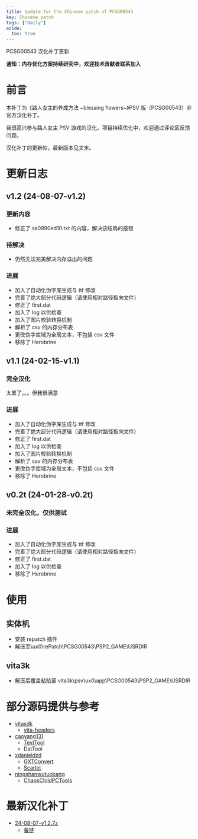 ```yaml
---
title: Update for the Chinese patch of PCSG00543
key: Chinese_patch
tags: ["Daily"]
aside:
  toc: true
---
```


PCSG00543 汉化补丁更新 <!--more-->

**通知：内存优化方案持续研究中，欢迎技术贡献者联系加入**

# 前言

本补丁为《路人女主的养成方法 ~blessing flowers~》PSV 版（PCSG00543）非官方汉化补丁。

我很高兴参与路人女主 PSV 游戏的汉化，项目持续优化中，欢迎通过评论区反馈问题。

汉化补丁的更新帖，最新版本见文末。

# 更新日志

## v1.2 (24-08-07-v1.2)

### 更新内容

- 修正了 sa0990ed10.txt 的内容，解决该结局的报错

### 待解决

- 仍然无法完美解决内存溢出的问题

### 进展

- 加入了自动化伪字库生成与 ttf 修改
- 完善了绝大部分代码逻辑（请使用相对路径指向文件）
- 修正了 first.dat
- 加入了 log 以供检查
- 加入了图片校验转换机制
- 解析了 csv 的内存分布表
- 更改伪字库域为全局文本，不包括 csv 文件
- 移除了 Herobrine

## v1.1 (24-02-15-v1.1)

### 完全汉化

太累了。。。但我很满意

### 进展

- 加入了自动化伪字库生成与 ttf 修改
- 完善了绝大部分代码逻辑（请使用相对路径指向文件）
- 修正了 first.dat
- 加入了 log 以供检查
- 加入了图片校验转换机制
- 解析了 csv 的内存分布表
- 更改伪字库域为全局文本，不包括 csv 文件
- 移除了 Herobrine

## v0.2t (24-01-28-v0.2t)

### 未完全汉化，仅供测试

### 进展

- 加入了自动化伪字库生成与 ttf 修改
- 完善了绝大部分代码逻辑（请使用相对路径指向文件）
- 修正了 first.dat
- 加入了 log 以供检查
- 移除了 Herobrine

# 使用

## 实体机

- 安装 repatch 插件
- 解压至\ux0\rePatch\PCSG00543\PSP2_GAME\USRDIR

## vita3k

- 解压后覆盖粘贴至 vita3k\psv\ux0\app\PCSG00543\PSP2_GAME\USRDIR

# 部分源码提供与参考

- [vitasdk](https://github.com/vitasdk/)
  - [vita-headers](https://github.com/vitasdk/vita-headers)
- [caoyang131](https://github.com/caoyang131/)
  - [TextTool](https://github.com/caoyang131/TextTool)
  - DatTool
- [xdanieldzd](https://github.com/xdanieldzd/)
  - [GXTConvert](https://github.com/xdanieldzd/GXTConvert)
  - [Scarlet](https://github.com/xdanieldzd/Scarlet)
- [ningshanwutuobang](https://github.com/ningshanwutuobang/)
  - [ChaosChildPCTools](https://github.com/ningshanwutuobang/ChaosChildPCTools)

# 最新汉化补丁

- [24-08-07-v1.2.7z](https://zuckertech-my.sharepoint.com/:u:/g/personal/jex_zuckertech_onmicrosoft_com/EU68iJ2hl79Og4HxY14iCtIBv8tu-gxEG5yjRupX89SdMQ?e=Sr7Qaa)
  - [备链](https://store-ap-sgp-2.gofile.io/download/web/f1bb9105-b922-473a-85fe-4808eda9a5fe/24-08-07-v1.2.7z)
